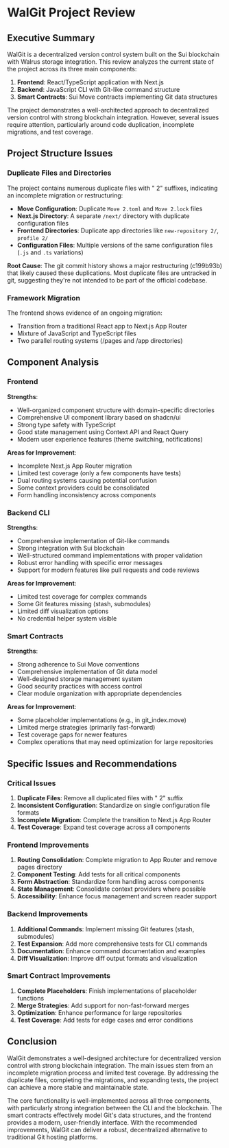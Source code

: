 # WalGit Project Review

## Executive Summary

WalGit is a decentralized version control system built on the Sui blockchain with Walrus storage integration. This review analyzes the current state of the project across its three main components:

1. **Frontend**: React/TypeScript application with Next.js
2. **Backend**: JavaScript CLI with Git-like command structure
3. **Smart Contracts**: Sui Move contracts implementing Git data structures

The project demonstrates a well-architected approach to decentralized version control with strong blockchain integration. However, several issues require attention, particularly around code duplication, incomplete migrations, and test coverage.

## Project Structure Issues

### Duplicate Files and Directories

The project contains numerous duplicate files with " 2" suffixes, indicating an incomplete migration or restructuring:

- **Move Configuration**: Duplicate `Move 2.toml` and `Move 2.lock` files
- **Next.js Directory**: A separate `/next/` directory with duplicate configuration files
- **Frontend Directories**: Duplicate app directories like `new-repository 2/`, `profile 2/`
- **Configuration Files**: Multiple versions of the same configuration files (`.js` and `.ts` variations)

**Root Cause**: The git commit history shows a major restructuring (c199b93b) that likely caused these duplications. Most duplicate files are untracked in git, suggesting they're not intended to be part of the official codebase.

### Framework Migration

The frontend shows evidence of an ongoing migration:
- Transition from a traditional React app to Next.js App Router
- Mixture of JavaScript and TypeScript files
- Two parallel routing systems (/pages and /app directories)

## Component Analysis

### Frontend

**Strengths**:
- Well-organized component structure with domain-specific directories
- Comprehensive UI component library based on shadcn/ui
- Strong type safety with TypeScript
- Good state management using Context API and React Query
- Modern user experience features (theme switching, notifications)

**Areas for Improvement**:
- Incomplete Next.js App Router migration
- Limited test coverage (only a few components have tests)
- Dual routing systems causing potential confusion
- Some context providers could be consolidated
- Form handling inconsistency across components

### Backend CLI

**Strengths**:
- Comprehensive implementation of Git-like commands
- Strong integration with Sui blockchain
- Well-structured command implementations with proper validation
- Robust error handling with specific error messages
- Support for modern features like pull requests and code reviews

**Areas for Improvement**:
- Limited test coverage for complex commands
- Some Git features missing (stash, submodules)
- Limited diff visualization options
- No credential helper system visible

### Smart Contracts

**Strengths**:
- Strong adherence to Sui Move conventions
- Comprehensive implementation of Git data model
- Well-designed storage management system
- Good security practices with access control
- Clear module organization with appropriate dependencies

**Areas for Improvement**:
- Some placeholder implementations (e.g., in git_index.move)
- Limited merge strategies (primarily fast-forward)
- Test coverage gaps for newer features
- Complex operations that may need optimization for large repositories

## Specific Issues and Recommendations

### Critical Issues

1. **Duplicate Files**: Remove all duplicated files with " 2" suffix
2. **Inconsistent Configuration**: Standardize on single configuration file formats
3. **Incomplete Migration**: Complete the transition to Next.js App Router
4. **Test Coverage**: Expand test coverage across all components

### Frontend Improvements

1. **Routing Consolidation**: Complete migration to App Router and remove pages directory
2. **Component Testing**: Add tests for all critical components
3. **Form Abstraction**: Standardize form handling across components
4. **State Management**: Consolidate context providers where possible
5. **Accessibility**: Enhance focus management and screen reader support

### Backend Improvements

1. **Additional Commands**: Implement missing Git features (stash, submodules)
2. **Test Expansion**: Add more comprehensive tests for CLI commands
3. **Documentation**: Enhance command documentation and examples
4. **Diff Visualization**: Improve diff output formats and visualization

### Smart Contract Improvements

1. **Complete Placeholders**: Finish implementations of placeholder functions
2. **Merge Strategies**: Add support for non-fast-forward merges
3. **Optimization**: Enhance performance for large repositories
4. **Test Coverage**: Add tests for edge cases and error conditions

## Conclusion

WalGit demonstrates a well-designed architecture for decentralized version control with strong blockchain integration. The main issues stem from an incomplete migration process and limited test coverage. By addressing the duplicate files, completing the migrations, and expanding tests, the project can achieve a more stable and maintainable state.

The core functionality is well-implemented across all three components, with particularly strong integration between the CLI and the blockchain. The smart contracts effectively model Git's data structures, and the frontend provides a modern, user-friendly interface. With the recommended improvements, WalGit can deliver a robust, decentralized alternative to traditional Git hosting platforms.